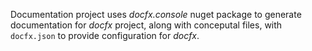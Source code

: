 Documentation   project uses *docfx.console* nuget package to generate documentation for *docfx* project, along with conceputal files, with `docfx.json` to provide configuration for *docfx*.
